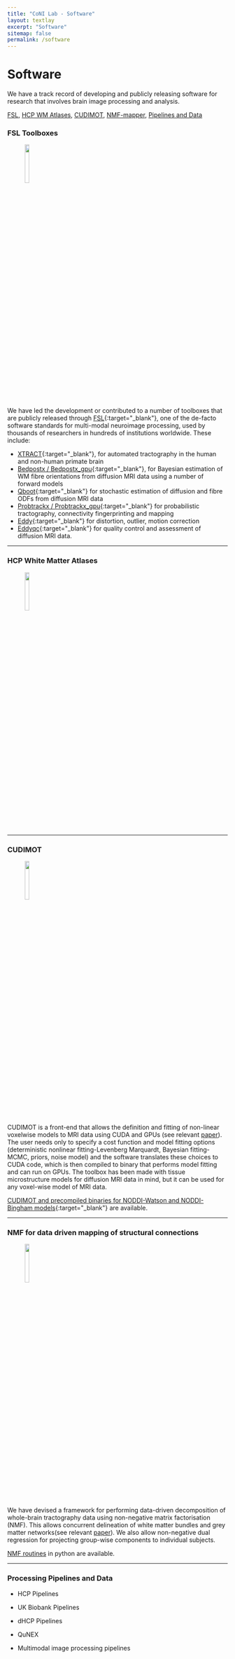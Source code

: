 ```yaml
---
title: "CoNI Lab - Software"
layout: textlay
excerpt: "Software"
sitemap: false
permalink: /software
---
```


# Software

We have a track record of developing and publicly releasing software
for research that involves brain image processing and analysis.

[FSL](#fsl-toolboxes), [HCP WM Atlases](#hcp-white-matter-atlases), [CUDIMOT](#cudimot), [NMF-mapper](#nmf-for-data-driven-mapping-of-structural-connections),
[Pipelines and Data](#processing-pipelines-and-data)


### FSL Toolboxes
<figure>
<img src="{{ site.url }}{{ site.baseurl }}/images/software/FSL_logo.jpg" width="15%">
</figure>

We have led the development or contributed to a number of toolboxes that are publicly released through [FSL](https://fsl.fmrib.ox.ac.uk/fsl/fslwiki){:target="_blank"}, one of the
de-facto software standards for multi-modal neuroimage processing,
used by thousands of researchers in hundreds of institutions
worldwide. These include:
* [XTRACT](https://fsl.fmrib.ox.ac.uk/fsl/fslwiki/XTRACT){:target="_blank"},
  for automated tractography in the human and non-human primate brain
* [Bedpostx / Bedpostx_gpu](https://fsl.fmrib.ox.ac.uk/fsl/fslwiki/FDT/UserGuide#BEDPOSTX){:target="_blank"},
  for Bayesian estimation of WM fibre orientations from diffusion MRI
  data using a number of forward models
* [Qboot](https://fsl.fmrib.ox.ac.uk/fsl/fslwiki/FDT/UserGuide#qboot_-_Estimation_of_fibre_orientations_using_q-ball_ODFs_and_residual_bootstrap){:target="_blank"} for stochastic estimation of diffusion and fibre ODFs from diffusion MRI data
* [Probtrackx / Probtrackx_gpu](https://fsl.fmrib.ox.ac.uk/fsl/fslwiki/FDT/UserGuide#PROBTRACKX_-_probabilistic_tracking_with_crossing_fibres){:target="_blank"} for probabilistic tractography, connectivity fingerprinting and mapping
* [Eddy](https://fsl.fmrib.ox.ac.uk/fsl/fslwiki/eddy){:target="_blank"}
for distortion, outlier, motion correction
* [Eddyqc](https://fsl.fmrib.ox.ac.uk/fsl/fslwiki/eddyqc/UsersGuide){:target="_blank"}
  for quality control and assessment of diffusion MRI data.

<hr>

### HCP White Matter Atlases

<figure>
<img src="{{ site.url }}{{ site.baseurl }}/images/software/hcp_wm.jpg" width="15%">
</figure>
<hr>


### CUDIMOT
<figure>
<img src="{{ site.url }}{{ site.baseurl }}/images/software/cudimot.jpg" width="15%">
</figure>

CUDIMOT is a front-end that allows the definition and fitting of
non-linear voxelwise models to MRI data using CUDA and GPUs (see
relevant [paper](https://doi.org/10.1016/j.neuroimage.2018.12.015)). The user
needs only to specify a cost function and model fitting
options (deterministic nonlinear fitting-Levenberg Marquardt, Bayesian fitting-MCMC, priors, noise model) and the
software translates these choices to CUDA code, which is then compiled
to binary that performs model fitting and can run on GPUs. The toolbox
has been made with tissue microstructure models for diffusion MRI data
in mind, but it can be used for any voxel-wise model of MRI data. 

[CUDIMOT and precompiled binaries for NODDI-Watson and 
NODDI-Bingham models](https://users.fmrib.ox.ac.uk/~moisesf/cudimot/index.html){:target="_blank"}
are available.

<hr>

### NMF for data driven mapping of structural connections

<figure>
<img src="{{ site.url }}{{ site.baseurl }}/images/software/nmf.jpg" width="15%">
</figure>

We have devised a framework for performing data-driven decomposition of
whole-brain tractography data using non-negative matrix factorisation
(NMF). This allows concurrent delineation of white matter bundles
and grey matter networks(see relevant
[paper](https://www.biorxiv.org/content/10.1101/2020.03.09.965079v1)). We
also allow non-negative dual regression for projecting group-wise
components to individual subjects.

[NMF routines](https://github.com/ethompson93/Data-driven-tractography) in python are available.

<hr>

### Processing Pipelines and Data

* HCP Pipelines
* UK Biobank Pipelines
* dHCP Pipelines
* QuNEX

* Multimodal image processing pipelines

<p> &nbsp; </p>
